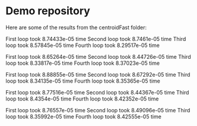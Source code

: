 # Demo repository

Here are some of the results from the centroidFast folder:

First loop took 8.74433e-05 time
Second loop took 8.7461e-05 time
Third loop took 8.57845e-05 time
Fourth loop took 8.29517e-05 time

First loop took 8.65264e-05 time
Second loop took 8.44726e-05 time
Third loop took 8.33817e-05 time
Fourth loop took 8.37023e-05 time

First loop took 8.88855e-05 time
Second loop took 8.67292e-05 time
Third loop took 8.34135e-05 time
Fourth loop took 8.35365e-05 time

First loop took 8.77516e-05 time
Second loop took 8.44367e-05 time
Third loop took 8.4354e-05 time
Fourth loop took 8.42352e-05 time

First loop took 8.76557e-05 time
Second loop took 8.49096e-05 time
Third loop took 8.35992e-05 time
Fourth loop took 8.42555e-05 time
